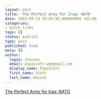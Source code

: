 ```yaml
---
layout: post
title: 'The Perfect Army for Iraq: NATO'
date: 2003-09-14 19:09:48.000000000 +02:00
categories:
- quick links
tags: []
status: publish
type: post
published: true
meta: {}
author:
  login: shanson
  email: papascott-wp@gmail.com
  display_name: PapaScott
  first_name: Scott
  last_name: Hanson
---
```

<p><a title="Iraq's a bit out-of-area, but NATO may be a practical compromise to get more nations involved" href="http://www.catotheyoungest.com/archives/001044.html#001044">The Perfect Army for Iraq: NATO</a></p>
